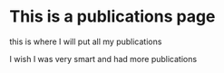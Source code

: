 # This is a publications page

this is where I will put all my publications 

I wish I was very smart and had more publications 

